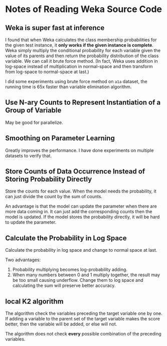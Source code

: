﻿# Notes of Reading Weka Source Code

## Weka is super fast at inference

I found that when Weka calculates the class membership probabilities for the
given test instance, it **only works if the given instance is complete**.
Weka simply multiply the conditional probability for each variable given the
value of its parents and then return the probability distribution of the class
variable. We can call it brute force method. (In fact, Weka uses addition in
log-space instead of multiplication in normal-space and then transform from
log-space to normal-space at last.)

I did some experiments using brute force method on `a1a` dataset, the running
time is 65x faster than variable elimination algorithm.

## Use N-ary Counts to Represent Instantiation of a Group of Variable

May be good for parallelize.

## Smoothing on Parameter Learning

Greatly improves the performance. I have done experiments on multiple datasets to verify that.

## Store Counts of Data Occurrence Instead of Storing Probability Directly

Store the counts for each value. When the model needs the probability,
it can just divide the count by the sum of counts.

An advantage is that the model can update the parameter when there are more
data coming in. It can just add the corresponding counts then the model is
updated. If the model stores the probability directly, it will be hard to
update the parameter.

## Calculate the Probability in Log Space

Calculate the probability in log space and change to normal space at last.

Two advantages:

1. Probability multiplying becomes log-probability adding.
2. When many numbers between 0 and 1 multiply together, the result may be too
small causing underflow. Change them to log space and calculating the sum will
preserve better accuracy.

## local K2 algorithm

The algorithm check the variables preceding the target variable one by one. If
adding a variable to the parent set of the target variable makes the score better,
then the variable will be added, or else will not.

The algorithm does not check **every** possible combination of the preceding variables.
